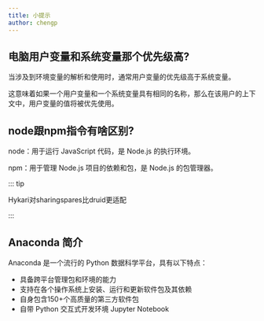 ```yaml
---
title: 小提示
author: chengp
---
```


## 电脑用户变量和系统变量那个优先级高?

当涉及到环境变量的解析和使用时，通常用户变量的优先级高于系统变量。

这意味着如果一个用户变量和一个系统变量具有相同的名称，那么在该用户的上下文中，用户变量的值将被优先使用。


## node跟npm指令有啥区别?

node：用于运行 JavaScript 代码，是 Node.js 的执行环境。

npm：用于管理 Node.js 项目的依赖和包，是 Node.js 的包管理器。

::: tip

Hykari对sharingspares比druid更适配

:::

## Anaconda 简介

Anaconda 是一个流行的 Python 数据科学平台，具有以下特点：

- 具备跨平台管理包和环境的能力
- 支持在各个操作系统上安装、运行和更新软件包及其依赖
- 自身包含150+个高质量的第三方软件包
- 自带 Python 交互式开发环境 Jupyter Notebook